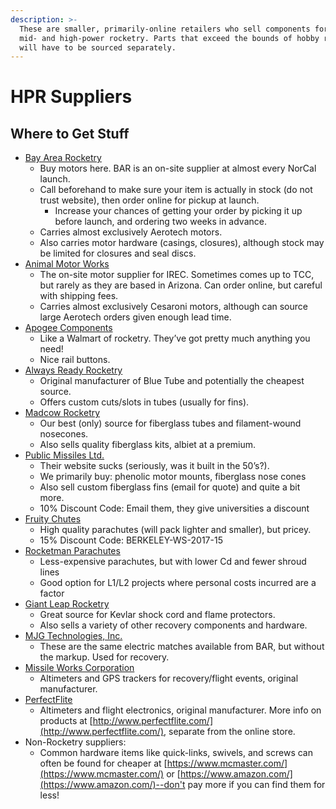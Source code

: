 ```yaml
---
description: >-
  These are smaller, primarily-online retailers who sell components for low-,
  mid- and high-power rocketry. Parts that exceed the bounds of hobby rocketry
  will have to be sourced separately.
---
```


# HPR Suppliers

## Where to Get Stuff

* [Bay Area Rocketry](http://bayarearocketry.com/)
  * Buy motors here. BAR is an on-site supplier at almost every NorCal launch.
  * Call beforehand to make sure your item is actually in stock \(do not trust website\), then order online for pickup at launch. 
    * Increase your chances of getting your order by picking it up before launch, and ordering two weeks in advance.
  * Carries almost exclusively Aerotech motors.
  * Also carries motor hardware \(casings, closures\), although stock may be limited for closures and seal discs.
* [Animal Motor Works](http://cart.amwprox.com/)
  * The on-site motor supplier for IREC. Sometimes comes up to TCC, but rarely as they are based in Arizona. Can order online, but careful with shipping fees.
  * Carries almost exclusively Cesaroni motors, although can source large Aerotech orders given enough lead time.
* [Apogee Components](https://www.apogeerockets.com/)
  * Like a Walmart of rocketry. They’ve got pretty much anything you need!
  * Nice rail buttons.
* [Always Ready Rocketry](https://alwaysreadyrocketry.com/)
  * Original manufacturer of Blue Tube and potentially the cheapest source.
  * Offers custom cuts/slots in tubes \(usually for fins\).
* [Madcow Rocketry](https://www.madcowrocketry.com/)
  * Our best \(only\) source for fiberglass tubes and filament-wound nosecones.
  * Also sells quality fiberglass kits, albiet at a premium.
* [Public Missiles Ltd.](https://publicmissiles.com/)
  * Their website sucks \(seriously, was it built in the 50’s?\).
  * We primarily buy: phenolic motor mounts, fiberglass nose cones
  * Also sell custom fiberglass fins \(email for quote\) and quite a bit more.
  * 10% Discount Code: Email them, they give universities a discount
* [Fruity Chutes](https://fruitychutes.com/)
  * High quality parachutes \(will pack lighter and smaller\), but pricey.
  * 15% Discount Code: BERKELEY-WS-2017-15
* [Rocketman Parachutes](https://the-rocketman.com/chutes-html/)
  * Less-expensive parachutes, but with lower Cd and fewer shroud lines
  * Good option for L1/L2 projects where personal costs incurred are a factor
* [Giant Leap Rocketry](https://giantleaprocketry.com/)
  * Great source for Kevlar shock cord and flame protectors.
  * Also sells a variety of other recovery components and hardware.
* [MJG Technologies, Inc.](https://electricmatch.com/)
  * These are the same electric matches available from BAR, but without the markup. Used for recovery.
* [Missile Works Corporation](https://www.missileworks.com/)
  * Altimeters and GPS trackers for recovery/flight events, original manufacturer.
* [PerfectFlite](http://www.perfectflitedirect.com/)
  * Altimeters and flight electronics, original manufacturer. More info on products at [http://www.perfectflite.com/](http://www.perfectflite.com/), separate from the online store.
* Non-Rocketry suppliers:
  * Common hardware items like quick-links, swivels, and screws can often be found for cheaper at [https://www.mcmaster.com/](https://www.mcmaster.com/) or [https://www.amazon.com/](https://www.amazon.com/)--don't pay more if you can find them for less!

